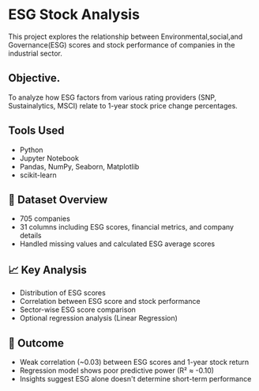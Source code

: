 # ESG Stock Analysis
This project explores the relationship between Environmental,social,and Governance(ESG) scores and stock performance of companies in the industrial sector.

## Objective.
To analyze how ESG factors from various rating providers (SNP, Sustainalytics, MSCI) relate to 1-year stock price change percentages.

## Tools Used
- Python
- Jupyter Notebook
- Pandas, NumPy, Seaborn, Matplotlib
- scikit-learn

## 📁 Dataset Overview
- 705 companies
- 31 columns including ESG scores, financial metrics, and company details
- Handled missing values and calculated ESG average scores

## 📈 Key Analysis
- Distribution of ESG scores
- Correlation between ESG score and stock performance
- Sector-wise ESG score comparison
- Optional regression analysis (Linear Regression)

## 🧠 Outcome
- Weak correlation (~0.03) between ESG scores and 1-year stock return
- Regression model shows poor predictive power (R² ≈ -0.10)
- Insights suggest ESG alone doesn't determine short-term performance



